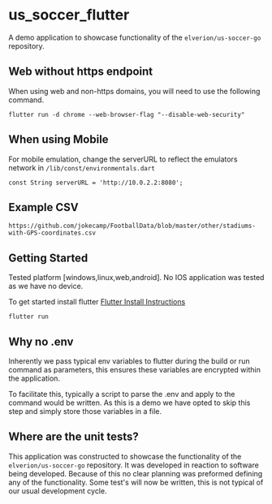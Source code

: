 # us_soccer_flutter

A demo application to showcase functionality of the `elverion/us-soccer-go` repository.

## Web without https endpoint
When using web and non-https domains, you will need to use the following command.
```
flutter run -d chrome --web-browser-flag "--disable-web-security"
```
## When using Mobile
For mobile emulation, change the serverURL to reflect the emulators network in `/lib/const/environmentals.dart`
```
const String serverURL = 'http://10.0.2.2:8080';
```
## Example CSV
```
https://github.com/jokecamp/FootballData/blob/master/other/stadiums-with-GPS-coordinates.csv
```

## Getting Started
Tested platform [windows,linux,web,android]. No IOS application was tested as we have no device.

To get started install flutter [Flutter Install Instructions](https://docs.flutter.dev/get-started/install?_gl=1*l0frce*_up*MQ..&gclid=Cj0KCQjw0_WyBhDMARIsAL1Vz8uXDij_vyuVljvkSMGVpd4TiZCCQbv1PUZ904NJoIBYw-YFJxz7ifwaAtruEALw_wcB&gclsrc=aw.ds)

```
flutter run
```

## Why no .env
Inherently we pass typical env variables to flutter during the build or run command as parameters, this ensures these variables are encrypted within the application. 

To facilitate this, typically a script to parse the .env and apply to the command would be written. As this is a demo we have opted to skip this step and simply store those variables in a file.

## Where are the unit tests?
This application was constructed to showcase the functionality of the `elverion/us-soccer-go` repository. It was developed in reaction to software being developed. Because of this no clear planning was preformed defining any of the functionality. Some test's will now be written, this is not typical of our usual development cycle.